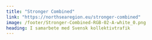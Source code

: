 ```yaml
---
title: "Stronger Combined"
link: "https://northsearegion.eu/stronger-combined"
image: /footer/Stronger-Combined-RGB-02-A-white_0.png
heading: I samarbete med Svensk kollektivtrafik
---
```

